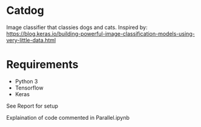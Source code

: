 # Catdog
Image classifier that classies dogs and cats. Inspired by: 
https://blog.keras.io/building-powerful-image-classification-models-using-very-little-data.html

# Requirements
- Python 3 
- Tensorflow
- Keras 

See Report for setup 

Explaination of code commented in Parallel.ipynb
